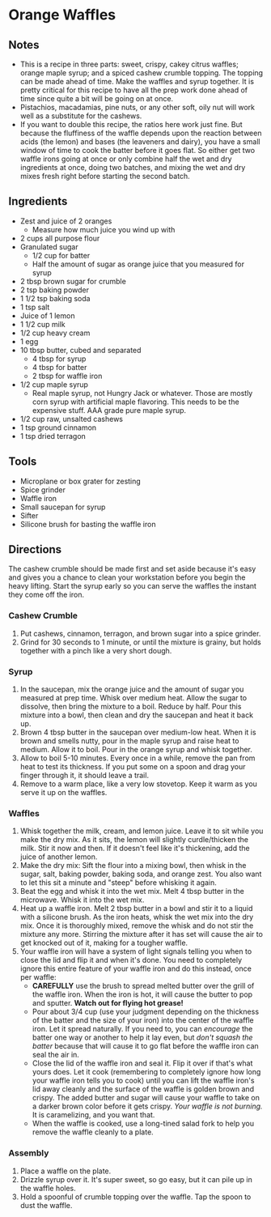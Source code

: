 # Orange Waffles

## Notes
* This is a recipe in three parts: sweet, crispy, cakey citrus waffles; orange
  maple syrup; and a spiced cashew crumble topping. The topping can be made
  ahead of time. Make the waffles and syrup together. It is pretty critical for
  this recipe to have all the prep work done ahead of time since quite a bit
  will be going on at once.
* Pistachios, macadamias, pine nuts, or any other soft, oily nut will work well
  as a substitute for the cashews.
* If you want to double this recipe, the ratios here work just fine. But because
  the fluffiness of the waffle depends upon the reaction between acids (the lemon)
  and bases (the leaveners and dairy), you have a small window of time to cook
  the batter before it goes flat. So either get two waffle irons going at once
  or only combine half the wet and dry ingredients at once, doing two batches,
  and mixing the wet and dry mixes fresh right before starting the second batch.

## Ingredients
* Zest and juice of 2 oranges
  * Measure how much juice you wind up with
* 2 cups all purpose flour
* Granulated sugar
  * 1/2 cup for batter
  * Half the amount of sugar as orange juice that you measured for syrup
* 2 tbsp brown sugar for crumble
* 2 tsp baking powder
* 1 1/2 tsp baking soda
* 1 tsp salt
* Juice of 1 lemon
* 1 1/2 cup milk
* 1/2 cup heavy cream
* 1 egg
* 10 tbsp butter, cubed and separated
  * 4 tbsp for syrup
  * 4 tbsp for batter
  * 2 tbsp for waffle iron
* 1/2 cup maple syrup
  * Real maple syrup, not Hungry Jack or whatever. Those are mostly corn syrup
    with artificial maple flavoring. This needs to be the expensive stuff. AAA
    grade pure maple syrup.
* 1/2 cup raw, unsalted cashews 
* 1 tsp ground cinnamon
* 1 tsp dried terragon

## Tools
* Microplane or box grater for zesting
* Spice grinder
* Waffle iron
* Small saucepan for syrup
* Sifter
* Silicone brush for basting the waffle iron

## Directions
The cashew crumble should be made first and set aside because it's easy and
gives you a chance to clean your workstation before you begin the heavy lifting.
Start the syrup early so you can serve the waffles the instant they come off
the iron.

### Cashew Crumble
1. Put cashews, cinnamon, terragon, and brown sugar into a spice grinder.
2. Grind for 30 seconds to 1 minute, or until the mixture is grainy, but holds
   together with a pinch like a very short dough.

### Syrup
1. In the saucepan, mix the orange juice and the amount of sugar you measured
   at prep time. Whisk over medium heat. Allow the sugar to dissolve, then
   bring the mixture to a boil. Reduce by half. Pour this mixture into a bowl,
   then clean and dry the saucepan and heat it back up.
2. Brown 4 tbsp butter in the saucepan over medium-low heat. When it is brown and
   smells nutty, pour in the maple syrup and raise heat to medium. Allow it to
   boil. Pour in the orange syrup and whisk together.
3. Allow to boil 5-10 minutes. Every once in a while, remove the pan from heat
   to test its thickness. If you put some on a spoon and drag your finger
   through it, it should leave a trail.
4. Remove to a warm place, like a very low stovetop. Keep it warm as you serve
   it up on the waffles.


### Waffles
1. Whisk together the milk, cream, and lemon juice. Leave it to sit while you
   make the dry mix. As it sits, the lemon will slightly curdle/thicken the milk.
   Stir it now and then. If it doesn't feel like it's thickening, add the juice of
   another lemon.
2. Make the dry mix: Sift the flour into a mixing bowl, then whisk in the sugar,
   salt, baking powder, baking soda, and orange zest. You also want to let this
   sit a minute and "steep" before whisking it again.
3. Beat the egg and whisk it into the wet mix. Melt 4 tbsp butter in the
   microwave. Whisk it into the wet mix.
4. Heat up a waffle iron. Melt 2 tbsp butter in a bowl and stir it to a liquid
   with a silicone brush. As the iron heats, whisk the wet mix into the dry mix.
   Once it is thoroughly mixed, remove the whisk and do not stir the mixture any
   more. Stirring the mixture after it has set will cause the air to get knocked
   out of it, making for a tougher waffle.
5. Your waffle iron will have a system of light signals telling you when to
   close the lid and flip it and when it's done. You need to completely ignore
   this entire feature of your waffle iron and do this instead, once per waffle:
   * **CAREFULLY** use the brush to spread melted butter over the grill of the
     waffle iron. When the iron is hot, it will cause the butter to pop and
     sputter. **Watch out for flying hot grease!**
   * Pour about 3/4 cup (use your judgment depending on the thickness of the
     batter and the size of your iron) into the center of the waffle iron. Let
     it spread naturally. If you need to, you can _encourage_ the batter one way
     or another to help it lay even, but _don't squash the batter_ because that
     will cause it to go flat before the waffle iron can seal the air in.
   * Close the lid of the waffle iron and seal it. Flip it over if that's what
     yours does. Let it cook (remembering to completely ignore how long your
     waffle iron tells you to cook) until you can lift the waffle iron's lid
     away cleanly and the surface of the waffle is golden brown and crispy. The
     added butter and sugar will cause your waffle to take on a darker brown
     color before it gets crispy. _Your waffle is not burning._ It is
     caramelizing, and you want that.
   * When the waffle is cooked, use a long-tined salad fork to help you remove
     the waffle cleanly to a plate.

### Assembly
1. Place a waffle on the plate.
2. Drizzle syrup over it. It's super sweet, so go easy, but it can pile up in
   the waffle holes.
3. Hold a spoonful of crumble topping over the waffle. Tap the spoon to dust
   the waffle.

